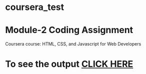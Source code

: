 # coursera_test
# Module-2 Coding Assignment

Coursera course: HTML, CSS, and Javascript for Web Developers
# To see the output [CLICK HERE](https://hemantharikatla.github.io/Coursera_test/assignment/module-2/index(1).html)
